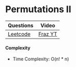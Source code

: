 Permutations II
===

|Questions|Video|
|-|-|
|[Leetcode](https://leetcode.com/problems/permutations-ii/description/)|[Fraz YT](https://youtu.be/is_T6uzlTyg)|


#### Complexity
* Time Complexity: O(n! * n)